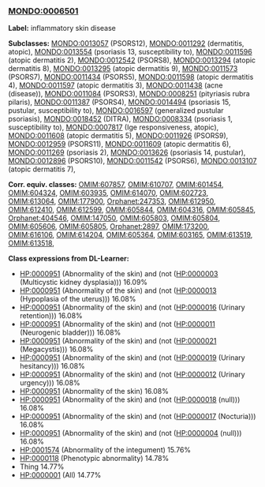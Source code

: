
### [MONDO:0006501](http://purl.obolibrary.org/obo/MONDO_0006501)
**Label:** inflammatory skin disease

**Subclasses:** [MONDO:0013057](http://purl.obolibrary.org/obo/MONDO_0013057) (PSORS12), [MONDO:0011292](http://purl.obolibrary.org/obo/MONDO_0011292) (dermatitis, atopic), [MONDO:0013554](http://purl.obolibrary.org/obo/MONDO_0013554) (psoriasis 13, susceptibility to), [MONDO:0011596](http://purl.obolibrary.org/obo/MONDO_0011596) (atopic dermatitis 2), [MONDO:0012542](http://purl.obolibrary.org/obo/MONDO_0012542) (PSORS8), [MONDO:0013294](http://purl.obolibrary.org/obo/MONDO_0013294) (atopic dermatitis 8), [MONDO:0013295](http://purl.obolibrary.org/obo/MONDO_0013295) (atopic dermatitis 9), [MONDO:0011573](http://purl.obolibrary.org/obo/MONDO_0011573) (PSORS7), [MONDO:0011434](http://purl.obolibrary.org/obo/MONDO_0011434) (PSORS5), [MONDO:0011598](http://purl.obolibrary.org/obo/MONDO_0011598) (atopic dermatitis 4), [MONDO:0011597](http://purl.obolibrary.org/obo/MONDO_0011597) (atopic dermatitis 3), [MONDO:0011438](http://purl.obolibrary.org/obo/MONDO_0011438) (acne (disease)), [MONDO:0011084](http://purl.obolibrary.org/obo/MONDO_0011084) (PSORS3), [MONDO:0008251](http://purl.obolibrary.org/obo/MONDO_0008251) (pityriasis rubra pilaris), [MONDO:0011387](http://purl.obolibrary.org/obo/MONDO_0011387) (PSORS4), [MONDO:0014494](http://purl.obolibrary.org/obo/MONDO_0014494) (psoriasis 15, pustular, susceptibility to), [MONDO:0016597](http://purl.obolibrary.org/obo/MONDO_0016597) (generalized pustular psoriasis), [MONDO:0018452](http://purl.obolibrary.org/obo/MONDO_0018452) (DITRA), [MONDO:0008334](http://purl.obolibrary.org/obo/MONDO_0008334) (psoriasis 1, susceptibility to), [MONDO:0007817](http://purl.obolibrary.org/obo/MONDO_0007817) (Ige responsiveness, atopic), [MONDO:0011608](http://purl.obolibrary.org/obo/MONDO_0011608) (atopic dermatitis 5), [MONDO:0011926](http://purl.obolibrary.org/obo/MONDO_0011926) (PSORS9), [MONDO:0012959](http://purl.obolibrary.org/obo/MONDO_0012959) (PSORS11), [MONDO:0011609](http://purl.obolibrary.org/obo/MONDO_0011609) (atopic dermatitis 6), [MONDO:0011269](http://purl.obolibrary.org/obo/MONDO_0011269) (psoriasis 2), [MONDO:0013626](http://purl.obolibrary.org/obo/MONDO_0013626) (psoriasis 14, pustular), [MONDO:0012896](http://purl.obolibrary.org/obo/MONDO_0012896) (PSORS10), [MONDO:0011542](http://purl.obolibrary.org/obo/MONDO_0011542) (PSORS6), [MONDO:0013107](http://purl.obolibrary.org/obo/MONDO_0013107) (atopic dermatitis 7), 

**Corr. equiv. classes:** [OMIM:607857](http://purl.obolibrary.org/obo/OMIM_607857), [OMIM:610707](http://purl.obolibrary.org/obo/OMIM_610707), [OMIM:601454](http://purl.obolibrary.org/obo/OMIM_601454), [OMIM:604324](http://purl.obolibrary.org/obo/OMIM_604324), [OMIM:603935](http://purl.obolibrary.org/obo/OMIM_603935), [OMIM:614070](http://purl.obolibrary.org/obo/OMIM_614070), [OMIM:602723](http://purl.obolibrary.org/obo/OMIM_602723), [OMIM:613064](http://purl.obolibrary.org/obo/OMIM_613064), [OMIM:177900](http://purl.obolibrary.org/obo/OMIM_177900), [Orphanet:247353](http://www.orpha.net/ORDO/Orphanet_247353), [OMIM:612950](http://purl.obolibrary.org/obo/OMIM_612950), [OMIM:612410](http://purl.obolibrary.org/obo/OMIM_612410), [OMIM:612599](http://purl.obolibrary.org/obo/OMIM_612599), [OMIM:605844](http://purl.obolibrary.org/obo/OMIM_605844), [OMIM:604316](http://purl.obolibrary.org/obo/OMIM_604316), [OMIM:605845](http://purl.obolibrary.org/obo/OMIM_605845), [Orphanet:404546](http://www.orpha.net/ORDO/Orphanet_404546), [OMIM:147050](http://purl.obolibrary.org/obo/OMIM_147050), [OMIM:605803](http://purl.obolibrary.org/obo/OMIM_605803), [OMIM:605804](http://purl.obolibrary.org/obo/OMIM_605804), [OMIM:605606](http://purl.obolibrary.org/obo/OMIM_605606), [OMIM:605805](http://purl.obolibrary.org/obo/OMIM_605805), [Orphanet:2897](http://www.orpha.net/ORDO/Orphanet_2897), [OMIM:173200](http://purl.obolibrary.org/obo/OMIM_173200), [OMIM:616106](http://purl.obolibrary.org/obo/OMIM_616106), [OMIM:614204](http://purl.obolibrary.org/obo/OMIM_614204), [OMIM:605364](http://purl.obolibrary.org/obo/OMIM_605364), [OMIM:603165](http://purl.obolibrary.org/obo/OMIM_603165), [OMIM:613519](http://purl.obolibrary.org/obo/OMIM_613519), [OMIM:613518](http://purl.obolibrary.org/obo/OMIM_613518), 

**Class expressions from DL-Learner:**

- [HP:0000951](http://purl.obolibrary.org/obo/HP_0000951) (Abnormality of the skin) and (not ([HP:0000003](http://purl.obolibrary.org/obo/HP_0000003) (Multicystic kidney dysplasia))) 16.09%
- [HP:0000951](http://purl.obolibrary.org/obo/HP_0000951) (Abnormality of the skin) and (not ([HP:0000013](http://purl.obolibrary.org/obo/HP_0000013) (Hypoplasia of the uterus))) 16.08%
- [HP:0000951](http://purl.obolibrary.org/obo/HP_0000951) (Abnormality of the skin) and (not ([HP:0000016](http://purl.obolibrary.org/obo/HP_0000016) (Urinary retention))) 16.08%
- [HP:0000951](http://purl.obolibrary.org/obo/HP_0000951) (Abnormality of the skin) and (not ([HP:0000011](http://purl.obolibrary.org/obo/HP_0000011) (Neurogenic bladder))) 16.08%
- [HP:0000951](http://purl.obolibrary.org/obo/HP_0000951) (Abnormality of the skin) and (not ([HP:0000021](http://purl.obolibrary.org/obo/HP_0000021) (Megacystis))) 16.08%
- [HP:0000951](http://purl.obolibrary.org/obo/HP_0000951) (Abnormality of the skin) and (not ([HP:0000019](http://purl.obolibrary.org/obo/HP_0000019) (Urinary hesitancy))) 16.08%
- [HP:0000951](http://purl.obolibrary.org/obo/HP_0000951) (Abnormality of the skin) and (not ([HP:0000012](http://purl.obolibrary.org/obo/HP_0000012) (Urinary urgency))) 16.08%
- [HP:0000951](http://purl.obolibrary.org/obo/HP_0000951) (Abnormality of the skin) 16.08%
- [HP:0000951](http://purl.obolibrary.org/obo/HP_0000951) (Abnormality of the skin) and (not ([HP:0000018](http://purl.obolibrary.org/obo/HP_0000018) (null))) 16.08%
- [HP:0000951](http://purl.obolibrary.org/obo/HP_0000951) (Abnormality of the skin) and (not ([HP:0000017](http://purl.obolibrary.org/obo/HP_0000017) (Nocturia))) 16.08%
- [HP:0000951](http://purl.obolibrary.org/obo/HP_0000951) (Abnormality of the skin) and (not ([HP:0000004](http://purl.obolibrary.org/obo/HP_0000004) (null))) 16.08%
- [HP:0001574](http://purl.obolibrary.org/obo/HP_0001574) (Abnormality of the integument) 15.76%
- [HP:0000118](http://purl.obolibrary.org/obo/HP_0000118) (Phenotypic abnormality) 14.78%
- Thing 14.77%
- [HP:0000001](http://purl.obolibrary.org/obo/HP_0000001) (All) 14.77%


